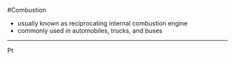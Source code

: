 #Combustion 
- usually known as reciprocating internal combustion engine
- commonly used in automobiles, trucks, and buses

---
Pt